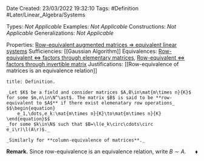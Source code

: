 <br />
<br />

Date Created: 23/03/2022 19:32:10
Tags: #Definition #Later/Linear_Algebra/Systems

Types: _Not Applicable_
Examples: _Not Applicable_
Constructions: _Not Applicable_
Generalizations: _Not Applicable_

Properties: [Row-equivalent augmented matrices $\Rightarrow$ equivalent linear systems](Row-equivalent%20augmented%20matrices%20implies%20equivalent%20linear%20systems.md)
Sufficiencies: [[Gaussian Algorithm]]
Equivalences: [Row-equivalent $\Leftrightarrow$ factors through elementary matrices](Row-equivalent%20iff%20factors%20through%20elementary%20matrices.md), [Row-equivalent $\Leftrightarrow$ factors through invertible matrix](Row-equivalent%20iff%20factors%20through%20invertible%20matrix.md)
Justifications: [[Row-equivalence of matrices is an equivalence relation]]

``` ad-Definition
title: Definition.

_Let $K$ be a field and consider matrices $A,B\in\mat{m\times n}{K}$ for some $m,n\in\N^\ast$. The matrix $B$ is said to be **row-equivalent to $A$** if there exist elemenatary row operations_
$$\begin{equation}
    e_1,\dots,e_k:\mat{m\times n}{K}\to\mat{m\times n}{K}
\end{equation}$$
_for some $k\in\N$ such that $B=\l(e_k\circ\cdots\circ e_i\r)\l(A\r)$._

_Similarly for **column-equivalence of matrices**._

```

**Remark.** Since row-equivalence is an equivalence relation, write $B\sim A$.<span style="float:right;">$\blacklozenge$</span>
